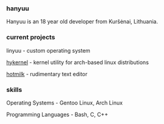 ### hanyuu

Hanyuu is an 18 year old developer from Kuršėnai, Lithuania.

### current projects

linyuu - custom operating system

[hykernel](https://github.com/0xhanyuu/hykernel) - kernel utility for arch-based linux distributions

[hotmilk](https://github.com/0xhanyuu/hotmilk) - rudimentary text editor

### skills

Operating Systems - Gentoo Linux, Arch Linux

Programming Languages - Bash, C, C++
